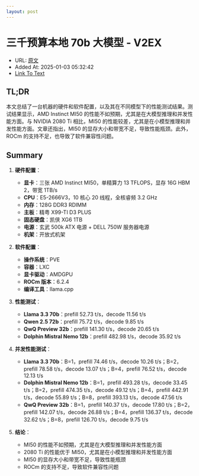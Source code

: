 ```yaml
---
layout: post
---
```

# 三千预算本地 70b 大模型 - V2EX
- URL: [原文](https://www.v2ex.com/t/1102193)
- Added At: 2025-01-03 05:32:42
- [Link To Text](_posts/2025-01-03-三千预算本地-70b-大模型---v2ex_raw.md)

## TL;DR
本文总结了一台机器的硬件和软件配置，以及其在不同模型下的性能测试结果。测试结果显示，AMD Instinct MI50 的性能不如预期，尤其是在大模型推理和并发性能方面。与 NVIDIA 2080 Ti 相比，MI50 的性能较差，尤其是在小模型推理和并发性能方面。文章还指出，MI50 的显存大小和带宽不足，导致性能瓶颈。此外，ROCm 的支持不足，也导致了软件兼容性问题。

## Summary
1. **硬件配置**：
   - **显卡**：三张 AMD Instinct MI50，单精算力 13 TFLOPS，显存 16G HBM 2，带宽 1TB/s
   - **CPU**：E5-2666V3，10 核心 20 线程，全核睿频 3.2 GHz
   - **内存**：128G DDR3 RDIMM
   - **主板**：精粤 X99-TI D3 PLUS
   - **固态硬盘**：凯侠 XG6 1TB
   - **电源**：玄武 500k ATX 电源 + DELL 750W 服务器电源
   - **机架**：开放式机架

2. **软件配置**：
   - **操作系统**：PVE
   - **容器**：LXC
   - **显卡驱动**：AMDGPU
   - **ROCm 版本**：6.2.4
   - **编译工具**：llama.cpp

3. **性能测试**：
   - **Llama 3.3 70b**：prefill 52.73 t/s，decode 11.56 t/s
   - **Qwen 2.5 72b**：prefill 75.72 t/s，decode 9.85 t/s
   - **QwQ Preview 32b**：prefill 141.30 t/s，decode 20.65 t/s
   - **Dolphin Mistral Nemo 12b**：prefill 482.98 t/s，decode 35.92 t/s

4. **并发性能测试**：
   - **Llama 3.3 70b**：B=1，prefill 74.46 t/s，decode 10.26 t/s；B=2，prefill 78.58 t/s，decode 13.07 t/s；B=4，prefill 76.52 t/s，decode 12.13 t/s
   - **Dolphin Mistral Nemo 12b**：B=1，prefill 493.28 t/s，decode 33.45 t/s；B=2，prefill 474.35 t/s，decode 49.12 t/s；B=4，prefill 442.91 t/s，decode 55.89 t/s；B=8，prefill 393.13 t/s，decode 47.56 t/s
   - **QwQ Preview 32b**：B=1，prefill 140.37 t/s，decode 17.80 t/s；B=2，prefill 142.07 t/s，decode 26.88 t/s；B=4，prefill 136.37 t/s，decode 32.62 t/s；B=8，prefill 126.70 t/s，decode 9.75 t/s

5. **结论**：
   - MI50 的性能不如预期，尤其是在大模型推理和并发性能方面
   - 2080 Ti 的性能优于 MI50，尤其是在小模型推理和并发性能方面
   - MI50 的显存大小和带宽不足，导致性能瓶颈
   - ROCm 的支持不足，导致软件兼容性问题
